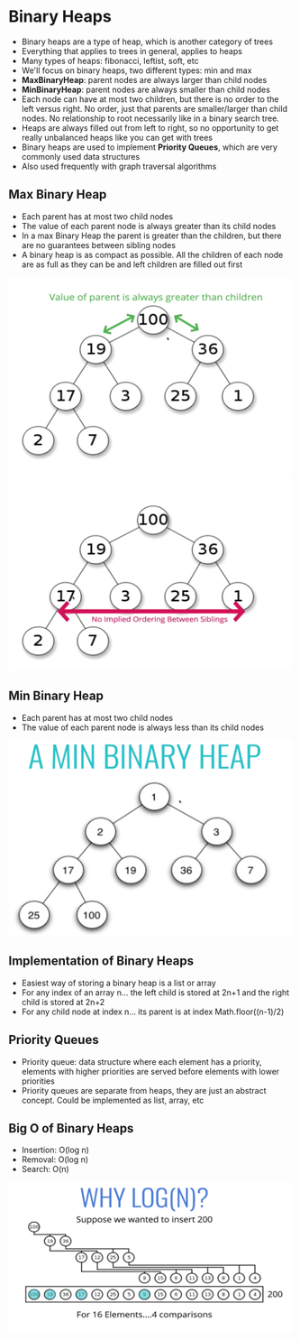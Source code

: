 # Binary Heaps

- Binary heaps are a type of heap, which is another category of trees
- Everything that applies to trees in general, applies to heaps
- Many types of heaps: fibonacci, leftist, soft, etc
- We'll focus on binary heaps, two different types: min and max
- **MaxBinaryHeap**: parent nodes are always larger than child nodes
- **MinBinaryHeap**: parent nodes are always smaller than child nodes
- Each node can have at most two children, but there is no order to the left versus right. No order, just that parents are smaller/larger than child nodes. No relationship to root necessarily like in a binary search tree.
- Heaps are always filled out from left to right, so no opportunity to get really unbalanced heaps like you can get with trees
- Binary heaps are used to implement **Priority Queues**, which are very commonly used data structures
- Also used frequently with graph traversal algorithms

## Max Binary Heap

- Each parent has at most two child nodes
- The value of each parent node is always greater than its child nodes
- In a max Binary Heap the parent is greater than the children, but there are no guarantees between sibling nodes
- A binary heap is as compact as possible. All the children of each node are as full as they can be and left children are filled out first

![image](images/MaxBinaryHeap.png)
![image](images/MaxBinaryHeap2.png)

## Min Binary Heap

- Each parent has at most two child nodes
- The value of each parent node is always less than its child nodes

![image](images/MinBinaryHeap.png)

## Implementation of Binary Heaps

- Easiest way of storing a binary heap is a list or array
- For any index of an array n... the left child is stored at 2n+1 and the right child is stored at 2n+2
- For any child node at index n... its parent is at index Math.floor((n-1)/2)

## Priority Queues

- Priority queue: data structure where each element has a priority, elements with higher priorities are served before elements with lower priorities
- Priority queues are separate from heaps, they are just an abstract concept. Could be implemented as list, array, etc

## Big O of Binary Heaps

- Insertion: O(log n)
- Removal: O(log n)
- Search: O(n)

![image](images/BinaryHeaps_BigO.png)

